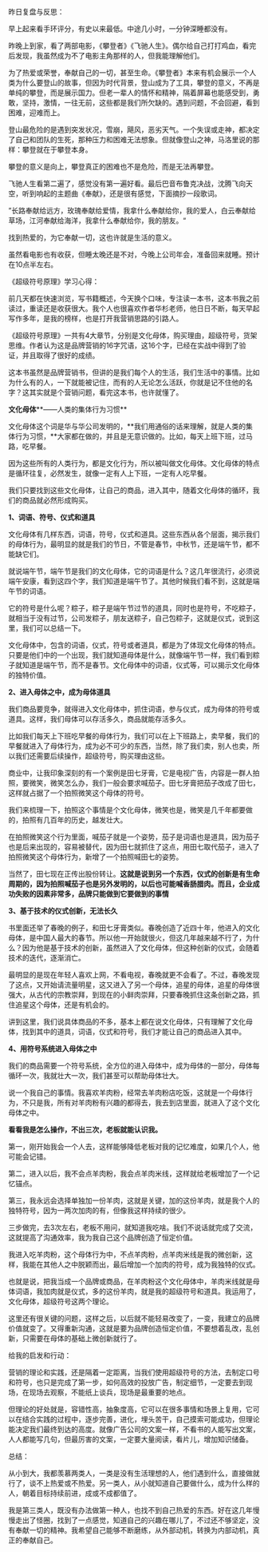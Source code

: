 昨日复盘与反思：

早上起来看手环评分，有史以来最低。中途几小时，一分钟深睡都没有。

昨晚上到家，看了两部电影，《攀登者》《飞驰人生》。偶尔给自己打打鸡血，看完后发现，我虽然成为不了电影主角那样的人，但我能理解他们。

为了热爱或荣誉，奉献自己的一切，甚至生命。《攀登者》本来有机会展示一个人类为什么要登山的故事，但因为时代背景，登山成为了工具，攀登的意义，不再是单纯的攀登，而是展示国力。但老一辈人的情怀和精神，隔着屏幕也能感受到，勇敢，坚持，激情，一往无前，这些都是我们所欠缺的。遇到问题，不会回避，看到困难，迎难而上。

登山最危险的是遇到突发状况，雪崩，飓风，恶劣天气。一个失误或走神，都决定了自己和团队的生死，那种压力和困难无法想象。但就像登山之神，马洛里说的那样：攀登就在于攀登本身。

攀登的意义是向上，攀登真正的困难也不是危险，而是无法再攀登。

飞驰人生看第二遍了，感觉没有第一遍好看。最后巴音布鲁克决战，沈腾飞向天空，听到响起的主题曲《奉献》，还是很有感觉，下面摘抄一段歌词。

”长路奉献给远方，玫瑰奉献给爱情，我拿什么奉献给你，我的爱人，白云奉献给草场，江河奉献给海洋，我拿什么奉献给你，我的朋友。“

找到热爱的，为它奉献一切，这也许就是生活的意义。

虽然看电影也有收获，但睡太晚还是不对，今晚上公司年会，准备回来就睡。预计在10点半左右。



《超级符号原理》学习心得：

前几天都在快速浏览，写书籍概述，今天换个口味，专注读一本书，这本书我之前读过，重读还是收获很大。我个人也很喜欢作者华杉老师，他日日不断，每天早起写作多年，是我的榜样，也是打开我营销思路的引路人。

《超级符号原理》一共有4大章节，分别是文化母体，购买理由，超级符号，货架思维。作者认为这是品牌营销的16字咒语，这16个字，已经在实战中得到了验证，并且取得了很好的成绩。

这本书虽然是品牌营销书，但讲的是我们每个人的生活，我们生活中的事情。比如为什么有的人，一下就能被记住，而有的人无论怎么活跃，你就是记不住他的名字？这其实就是个营销问题，看完这本书，也许就懂了。



**文化母体****——人类的集体行为习惯**

文化母体这个词是华与华公司发明的，**我们用通俗的话来理解，就是人类的集体行为习惯，**大家都在做的，并且是无意识做的。比如，每天上班下班，过马路，吃早餐。



因为这些所有的人类行为，都是文化行为，所以被叫做文化母体。文化母体的特点是循环往复，必然发生，就像一定有人上下班，一定有人吃早餐。

 

我们只要找到这些文化母体，让自己的商品，进入其中，随着文化母体的循环，我们的商品就必然形成购买。

 

**1、词语、符号、仪式和道具**

文化母体有几样东西，词语，符号，仪式和道具。这些东西从各个层面，揭示我们的母体行为，最明显的就是我们的节日，不管是春节，中秋节，还是端午节，都不能缺它们。

 

就说端午节，端午节是我们的文化母体，它的词语是什么？这几年很流行，必须说端午安康，看到这四个字，我们知道是端午节了。其他时候我们看不到，这就是端午节的词语。

 

它的符号是什么呢？粽子，粽子是端午节过节的道具，同时也是符号，不吃粽子，就相当于没有过节，公司发粽子，朋友送粽子，自己包粽子，这就是仪式，说到这里，我们可以总结一下。

 

文化母体中，包含的词语，仪式，符号或者道具，都是为了体现文化母体的特点。只要是他们中的一个出现，我们就知道母体是什么，就像端午节一样，我们看到粽子就知道是端午节，而不是春节。文化母体中的词语，仪式等，可以揭示文化母体的独特价值。

 

**2、进入母体之中，成为母体道具**

我们商品要竞争，就得进入文化母体中，抓住词语，参与仪式，成为母体的符号或道具。这样，我们母体可以存活多久，商品就能存活多久。

 

比如我们每天上下班吃早餐的母体行为，我们可以在上下班路上，卖早餐，我们的早餐就进入了母体行为，成为必不可少的东西，当然，除了我们卖，别人也卖，所以我们还需要后续操作，超级符号，购买理由这些。

 

商业中，让我印象深刻的有一个案例是田七牙膏，它是电视广告，内容是一群人拍照，要微笑，微笑怎么办，我们一般会要求喊茄子。田七牙膏把茄子改成了田七，这样就占据了一个拍照微笑这个母体的符号。

 

我们来梳理一下，拍照这个事情是个文化母体，微笑也是，微笑是几千年都要做的，拍照有几百年的历史，越发壮大。

 

在拍照微笑这个行为里面，喊茄子就是一个姿势，茄子是词语也是道具，因为茄子也是后来出现的，容易被替代，因为田七就抓住了这点，用田七取代茄子，进入了拍照微笑这个母体行为，新增了一个拍照喊田七的姿势。

 

当然了，田七现在正传出股份转让。**这就是说到另一个东西，仪式的创新是有生命周期的，因为拍照喊茄子也是另外发明的，以后也可能喊香肠腊肉。而且，企业成功失败的因素非常多，品牌只能做到它要做到的事情**

 

**3、基于技术的仪式创新，无法长久**

书里面还举了春晚的例子，和田七牙膏类似。春晚创造了近四十年，他进入的文化母体，是中国人最大的春节。所以他一开始就很火，但这几年越来越不行了，为什么？因为他是基于技术的创新，虽然进入了文化母体，但这种创新的仪式，会随着技术的迭代，逐渐消亡。

 

最明显的是现在年轻人喜欢上网，不看电视，春晚就更不会看了。不过，春晚发现了这点，又开始请流量明星，这又进入了另一个母体，追星的母体，追星的母体很强大，从古代的宗教崇拜，到现在的小鲜肉崇拜，只要春晚抓住这条创新之路，抓住追星这个母体，还是有机会的。

 

讲到这里，我们说具体商品的不多，基本上都在说文化母体，只有理解了文化母体，找到其中的道具，词语，仪式和符号，我们才能让自己的商品进入其中。

 

**4、用符号系统进入母体之中**

我们的商品需要一个符号系统，全方位的进入母体中，成为母体的一部分，母体每循环一次，我就壮大一次，我们甚至可以帮助母体壮大。

 

说一个我自己的事情。我喜欢羊肉粉，经常去羊肉粉店吃饭，这就是一个母体行为，不只是我，所有对羊肉粉有兴趣的都得去，我去到店里面，就进入了这个文化母体之中。

 

**看看我是怎么操作，不出三次，老板就能认识我。**

 

第一，刚开始我会一个人去，这样能够降低老板对我的记忆难度，如果几个人，他可能会记错。

第二，进入以后，我不会点羊肉粉，我会点羊肉米线，这样就给老板增加了一个记忆锚点。

第三，我永远会选择单独加一份羊肉，这就是关键，加的这份羊肉，就是我个人的独特符号，因为一两次加肉的有，但像我这样持续的很少。

 

三步做完，去3次左右，老板不用问，就知道我吃啥。我们不说话就完成了交流，这就提高了沟通效率，我为我自己这个品牌创造了恒定价值。

 

我进入吃羊肉粉，这个母体行为中，不点羊肉粉，点羊肉米线是我的微创新，这样，我能在其他人之中脱颖而出，最后增加一个加肉的符号，成为我独特的仪式。

 

也就是说，把我当成一个品牌或商品，在羊肉粉这个文化母体中，羊肉米线就是母体词语，我加肉就是仪式，多的这份羊肉，就是我的超级符号和道具。我运用了，文化母体，超级符号这两个理论。

 

这里还有很关键的问题，这样之后，以后就不能轻易改变了，一变，我建立的品牌价值就变了。又得重新沟通，这就是要为品牌创造恒定价值，不要想着乱改，乱创新，只需要在母体的基础上微创新就行了。



给我的启发和行动：

营销的理论和实践，还是隔着一定距离，当我们使用超级符号的方法，去制定口号和符号，也只是完成了第一步，如何高效的投放广告，制定细节，一定要去到现场，在现场去观察，不能纸上谈兵，现场是最重要的地点。

但理论的好处就是，容错性高，抽象度高，它可以在很多事情和场景上复用，它可以在结合实践的过程中，逐步完善，进化，埋头苦干，自己摸索可能成功，但理论能决定我们最终到达的高度。就像广告公司的文案一样，不看书的人能写出文案，人人都能写几句，但最厉害的文案，一定要大量阅读，看片儿，增加知识储备。



总结：

从小到大，我都羡慕两类人，一类是没有生活理想的人，他们遇到什么，直接做就行了，谈不上热爱或不热爱。另一类人，从小就知道自己要做什么，成为什么样的人，朝着目标持续前进，成或不成都值了。

我是第三类人，既没有办法做第一种人，也找不到自己热爱的东西。好在这几年慢慢走出了怪圈，找到了一点感觉，知道自己的兴趣在哪儿了，不过还不够坚定，没有奉献一切的精神。我希望自己能够不断磨练，从外部动机，转换为内部动机，真正的奉献自己。
